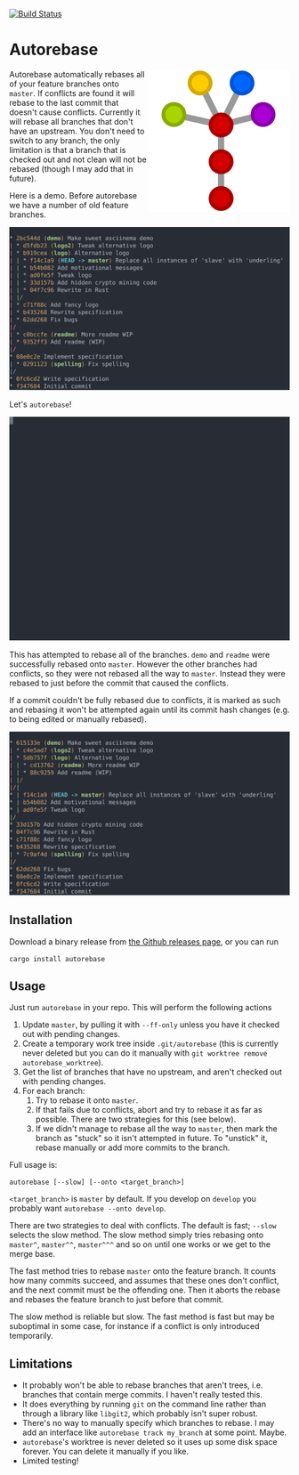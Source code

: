 [![Build Status](https://github.com/timmmm/autorebase/actions/workflows/build.yml/badge.svg)](https://github.com/Timmmm/autorebase/actions/workflows/build.yml)

# Autorebase

<img align="right" src="logo.svg">

Autorebase automatically rebases all of your feature branches onto `master`. If conflicts are found it will rebase to the last commit that doesn't cause conflicts. Currently it will rebase all branches that don't have an upstream. You don't need to switch to any branch, the only limitation is that a branch that is checked out and not clean will not be rebased (though I may add that in future).

Here is a demo. Before autorebase we have a number of old feature branches.

![](doc/before.svg)

Let's `autorebase`!

![](doc/during.svg)

This has attempted to rebase all of the branches. `demo` and `readme` were successfully rebased onto `master`. However the other branches had conflicts, so they were not rebased all the way to `master`. Instead they were rebased to just before the commit that caused the conflicts.

If a commit couldn't be fully rebased due to conflicts, it is marked as such and rebasing it won't be attempted again until its commit hash changes (e.g. to being edited or manually rebased).

![](doc/after.svg)

## Installation

Download a binary release from [the Github releases page](https://github.com/Timmmm/autorebase/releases), or you can run

    cargo install autorebase

## Usage

Just run `autorebase` in your repo. This will perform the following actions

1. Update `master`, by pulling it with `--ff-only` unless you have it checked out with pending changes.
2. Create a temporary work tree inside `.git/autorebase` (this is currently never deleted but you can do it manually with `git worktree remove autorebase_worktree`).
3. Get the list of branches that have no upstream, and aren't checked out with pending changes.
4. For each branch:
    1. Try to rebase it onto `master`.
    2. If that fails due to conflicts, abort and try to rebase it as far as possible. There are two strategies for this (see below).
    3. If we didn't manage to rebase all the way to `master`, then mark the branch as "stuck" so it isn't attempted in future. To "unstick" it, rebase manually or add more commits to the branch.

Full usage is:

    autorebase [--slow] [--onto <target_branch>]

`<target_branch>` is `master` by default. If you develop on `develop` you probably want `autorebase --onto develop`.

There are two strategies to deal with conflicts. The default is fast; `--slow` selects the slow method. The slow method simply tries rebasing onto `master^`, `master^^`, `master^^^` and so on until one works or we get to the merge base.

The fast method tries to rebase `master` onto the feature branch. It counts how many commits succeed, and assumes that these ones don't conflict, and the next commit must be the offending one. Then it aborts the rebase and rebases the feature branch to just before that commit.

The slow method is reliable but slow. The fast method is fast but may be suboptimal in some case, for instance if a conflict is only introduced temporarily.

## Limitations

* It probably won't be able to rebase branches that aren't trees, i.e. branches that contain merge commits. I haven't really tested this.
* It does everything by running `git` on the command line rather than through a library like `libgit2`, which probably isn't super robust.
* There's no way to manually specify which branches to rebase. I may add an interface like `autorebase track my_branch` at some point. Maybe.
* `autorebase`'s worktree is never deleted so it uses up some disk space forever. You can delete it manually if you like.
* Limited testing!
